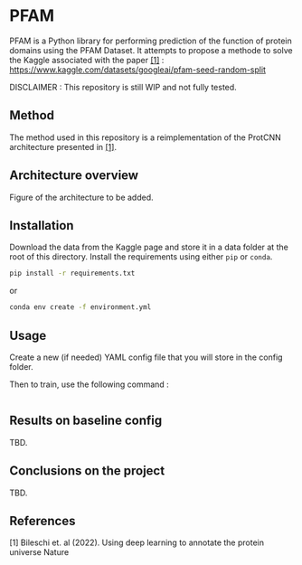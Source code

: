 # PFAM 

PFAM is a Python library for performing prediction of the function of protein domains using the PFAM Dataset. 
It attempts to propose a methode to solve the Kaggle associated with the paper [[1]](#1) : https://www.kaggle.com/datasets/googleai/pfam-seed-random-split


DISCLAIMER : This repository is still WIP and not fully tested. 

## Method 

The method used in this repository is a reimplementation of the ProtCNN architecture presented in [[1]](#1). 

## Architecture overview 

Figure of the architecture to be added. 


## Installation

Download the data from the Kaggle page and store it in a data folder at the root of this directory. 
Install the requirements using either ```pip``` or ```conda```. 

```bash
pip install -r requirements.txt 
```
or 

```bash
conda env create -f environment.yml 
```

## Usage

Create a new (if needed) YAML config file that you will store in the config folder. 

Then to train, use the following command : 

```python train.py --config_file_path PATH/TO/YOUR/CONFIG_FILE
```

## Results on baseline config 

TBD. 

## Conclusions on the project 

TBD. 


## References
<a id="1">[1]</a> 
Bileschi et. al (2022). 
Using deep learning to annotate the protein universe
Nature

